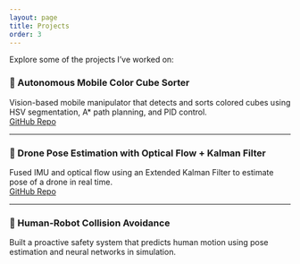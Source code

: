 ```yaml
---
layout: page
title: Projects
order: 3
---
```


Explore some of the projects I’ve worked on:

### 🔧 Autonomous Mobile Color Cube Sorter  
Vision-based mobile manipulator that detects and sorts colored cubes using HSV segmentation, A* path planning, and PID control.  
[GitHub Repo](https://github.com/RajasundaramM/ColorCubeSorter)

---

### 🧠 Drone Pose Estimation with Optical Flow + Kalman Filter  
Fused IMU and optical flow using an Extended Kalman Filter to estimate pose of a drone in real time.  
[GitHub Repo](https://github.com/RajasundaramM/UKF-for-Drone-Pose-Estimation)

---

### 🤖 Human-Robot Collision Avoidance  
Built a proactive safety system that predicts human motion using pose estimation and neural networks in simulation.  
<!-- You can add image tiles later -->
